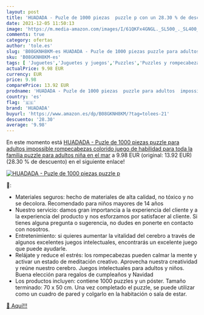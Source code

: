 ```yaml
---
layout: post
title: 'HUADADA - Puzle de 1000 piezas  puzzle p con un 28.30 % de descuento'
date: 2021-12-05 11:50:13
image: 'https://m.media-amazon.com/images/I/61QKFx4GNGL._SL500_._SL400_.jpg'
comments: true
category: ofertas
author: 'tole.es'
slug: 'B08GKNH8KM-es HUADADA - Puzle de 1000 piezas puzzle para adultos...'
sku: 'B08GKNH8KM-es'
tags: [ 'Juguetes','Juguetes y juegos','Puzzles','Puzzles y rompecabezas','huadada','puzzle','rompecabezas', ]
actualPrice: 9.98 EUR
currency: EUR
price: 9.98
comparePrice: 13.92 EUR
prodname: 'HUADADA - Puzle de 1000 piezas  puzzle para adultos  impossible rompecabezas  colorido juego de habilidad para toda la familia  puzzle para adultos  niña en el mar'
country: 'es'
flag: '🇪🇸'
brand: 'HUADADA'
buyurl: 'https://www.amazon.es/dp/B08GKNH8KM/?tag=tolees-21'
descuento: '28.30'
average: '9.98'
---
```


En este momento está [HUADADA - Puzle de 1000 piezas  puzzle para adultos  impossible rompecabezas  colorido juego de habilidad para toda la familia  puzzle para adultos  niña en el mar](https://www.amazon.es/dp/B08GKNH8KM/?tag=tolees-21) a 9.98 EUR (original: 13.92 EUR) (28.30 %  de descuento) en el siguiente enlace!

[![HUADADA - Puzle de 1000 piezas  puzzle p](https://m.media-amazon.com/images/I/61QKFx4GNGL._SL500_._SL400_.jpg)](https://www.amazon.es/dp/B08GKNH8KM/?tag=tolees-21)

🔎:

- Materiales seguros: hecho de materiales de alta calidad, no tóxico y no se decolora. Recomendado para niños mayores de 14 años
- Nuestro servicio: damos gran importancia a la experiencia del cliente y a la experiencia del producto y nos esforzamos por satisfacer al cliente. Si tienes alguna pregunta o sugerencia, no dudes en ponerte en contacto con nosotros.
- Entretenimiento: si quieres aumentar la vitalidad del cerebro a través de algunos excelentes juegos intelectuales, encontrarás un excelente juego que puede ayudarle.
- Relájate y reduce el estrés: los rompecabezas pueden calmar la mente y activar un estado de meditación creativo. Aprovecha nuestra creatividad y reúne nuestro cerebro. Juegos intelectuales para adultos y niños. Buena elección para regalos de cumpleaños y Navidad
- Los productos incluyen: contiene 1000 puzzles y un póster. Tamaño terminado: 70 x 50 cm. Una vez completado el puzzle, se puede utilizar como un cuadro de pared y colgarlo en la habitación o sala de estar.

[🛒 Aquí!!!](https://www.amazon.es/dp/B08GKNH8KM/?tag=tolees-21)
